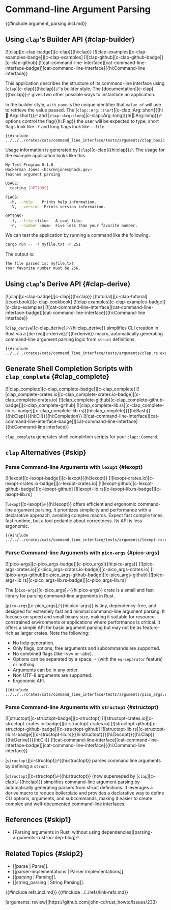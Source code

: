 # Command-line Argument Parsing

{{#include argument_parsing.incl.md}}

## Using `clap`'s Builder API {#clap-builder}

[![clap][c-clap-badge]][c-clap]{{hi:clap}} [![clap-examples][c-clap-examples-badge]][c-clap-examples] [![clap-github][c-clap-github-badge]][c-clap-github] [![cat-command-line-interface][cat-command-line-interface-badge]][cat-command-line-interface]{{hi:Command-line interface}}

This application describes the structure of its command-line interface using [`clap`][c-clap]{{hi:clap}}⮳'s builder style. The [documentation][c-clap]{{hi:clap}}⮳ gives two other possible ways to instantiate an application.

In the builder style, `with_name` is the unique identifier that `value_of` will use to retrieve the value passed. The [`clap::Arg::short`][c-clap::Arg::short]{{hi:clap::Arg::short}}⮳ and [`clap::Arg::long`][c-clap::Arg::long]{{hi:clap::Arg::long}}⮳ options control the flag{{hi:Flag}} the user will be expected to type; short flags look like `-f` and long flags look like `--file`.

```rust,editable
{{#include ../../../crates/cats/command_line_interface/tests/arguments/clap_basic.rs:example}}
```

Usage information is generated by [`clap`][c-clap]{{hi:clap}}⮳. The usage for the example application looks like this.

```bash
My Test Program 0.1.0
Hackerman Jones <hckrmnjones@hack.gov>
Teaches argument parsing

USAGE:
  testing [OPTIONS]

FLAGS:
  -h, --help    Prints help information.
  -V, --version  Prints version information.

OPTIONS:
  -f, --file <file>   A cool file.
  -n, --number <num>  Five less than your favorite number.
```

We can test the application by running a command like the following.

```bash
cargo run -- -f myfile.txt -n 251
```

The output is:

```bash
The file passed is: myfile.txt
Your favorite number must be 256.
```

## Using `clap`'s Derive API {#clap-derive}

[![clap][c-clap-badge]][c-clap]{{hi:clap}} [(tutorial)][c-clap-tutorial] [(cookbook)][c-clap-cookbook] [![clap examples][c-clap-examples-badge]][c-clap-examples] [![cat-command-line-interface][cat-command-line-interface-badge]][cat-command-line-interface]{{hi:Command-line interface}}

[`clap_derive`][c-clap_derive]⮳{{hi:clap_derive}} simplifies CLI creation in Rust via a [`derive`][c-derive]⮳{{hi:derive}} macro, automatically generating command-line argument parsing logic from `struct` definitions.

```rust,editable
{{#include ../../../crates/cats/command_line_interface/tests/arguments/clap.rs:example}}
```

## Generate Shell Completion Scripts with `clap_complete` {#clap_complete}

[![clap_complete][c-clap_complete-badge]][c-clap_complete] [![clap_complete-crates.io][c-clap_complete-crates.io-badge]][c-clap_complete-crates.io] [![clap_complete-github][c-clap_complete-github-badge]][c-clap_complete-github] [![clap_complete-lib.rs][c-clap_complete-lib.rs-badge]][c-clap_complete-lib.rs]{{hi:clap_complete}}{{hi:Bash}}{{hi:Clap}}{{hi:Cli}}{{hi:Completion}} [![cat-command-line-interface][cat-command-line-interface-badge]][cat-command-line-interface]{{hi:Command-line interface}}

`clap_complete` generates shell completion scripts for your `clap::Command`.

## `clap` Alternatives {#skip}

### Parse Command-line Arguments with `lexopt` {#lexopt}

[![lexopt][c-lexopt-badge]][c-lexopt]{{hi:lexopt}}
[![lexopt-crates.io][c-lexopt-crates.io-badge]][c-lexopt-crates.io]
[![lexopt-github][c-lexopt-github-badge]][c-lexopt-github]
[![lexopt-lib.rs][c-lexopt-lib.rs-badge]][c-lexopt-lib.rs]

[`lexopt`][c-lexopt]⮳{{hi:lexopt}} offers efficient and ergonomic command-line argument parsing. It prioritizes simplicity and performance with a declarative approach, avoiding complex macros. Expect fast compile times, fast runtime, but a tool pedantic about correctness. Its API is less ergonomic.

```rust,editable
{{#include ../../../crates/cats/command_line_interface/tests/arguments/lexopt.rs:example}}
```

### Parse Command-line Arguments with `pico-args` {#pico-args}

[![pico-args][c-pico_args-badge]][c-pico_args]{{hi:pico-args}}
[![pico-args-crates.io][c-pico_args-crates.io-badge]][c-pico_args-crates.io]
[![pico-args-github][c-pico_args-github-badge]][c-pico_args-github]
[![pico-args-lib.rs][c-pico_args-lib.rs-badge]][c-pico_args-lib.rs]

The [`pico-args`][c-pico_args]⮳{{hi:pico-args}} crate is a small and fast library for parsing command-line arguments in Rust.

[`pico-args`][c-pico_args]⮳{{hi:pico-args}} is tiny, dependency-free, and designed for extremely fast and minimal command-line argument parsing. It focuses on speed and small binary size, making it suitable for resource-constrained environments or applications where performance is critical. It offers a simple API for basic argument parsing but may not be as feature-rich as larger crates. Note the following:

- No help generation.
- Only flags, options, free arguments and subcommands are supported.
- No combined flags (like -vvv or -abc).
- Options can be separated by a space, = (with the `eq-separator` feature) or nothing.
- Arguments can be in any order.
- Non UTF-8 arguments are supported.
- Ergonomic API.

```rust,editable
{{#include ../../../crates/cats/command_line_interface/tests/arguments/pico_args.rs:example}}
```

### Parse Command-line Arguments with `structopt` {#structopt}

[![structopt][c-structopt-badge]][c-structopt] [![structopt-crates.io][c-structopt-crates.io-badge]][c-structopt-crates.io] [![structopt-github][c-structopt-github-badge]][c-structopt-github] [![structopt-lib.rs][c-structopt-lib.rs-badge]][c-structopt-lib.rs]{{hi:structopt}}{{hi:Docopt}}{{hi:Clap}}{{hi:Derive}}{{hi:Cli}} [![cat-command-line-interface][cat-command-line-interface-badge]][cat-command-line-interface]{{hi:Command-line interface}}

[`structopt`][c-structopt]⮳{{hi:structopt}} parses command line arguments by defining a `struct`.

[`structopt`][c-structopt]⮳{{hi:structopt}} (now superseded by [`clap`][c-clap]⮳{{hi:clap}}) simplifies command-line argument parsing by automatically generating parsers from struct definitions. It leverages a derive macro to reduce boilerplate and provides a declarative way to define CLI options, arguments, and subcommands, making it easier to create complex and well-documented command-line interfaces.

## References {#skip1}

- [Parsing arguments in Rust, without using dependencies][parsing-arguments-rust-no-dep-blog]⮳.

## Related Topics {#skip2}

- [[parse | Parse]].
- [[parser-implementations | Parser Implementations]].
- [[parsing | Parsing]].
- [[string_parsing | String Parsing]].

{{#include refs.incl.md}}
{{#include ../../refs/link-refs.md}}

<div class="hidden">
[arguments: review](https://github.com/john-cd/rust_howto/issues/233)
</div>
